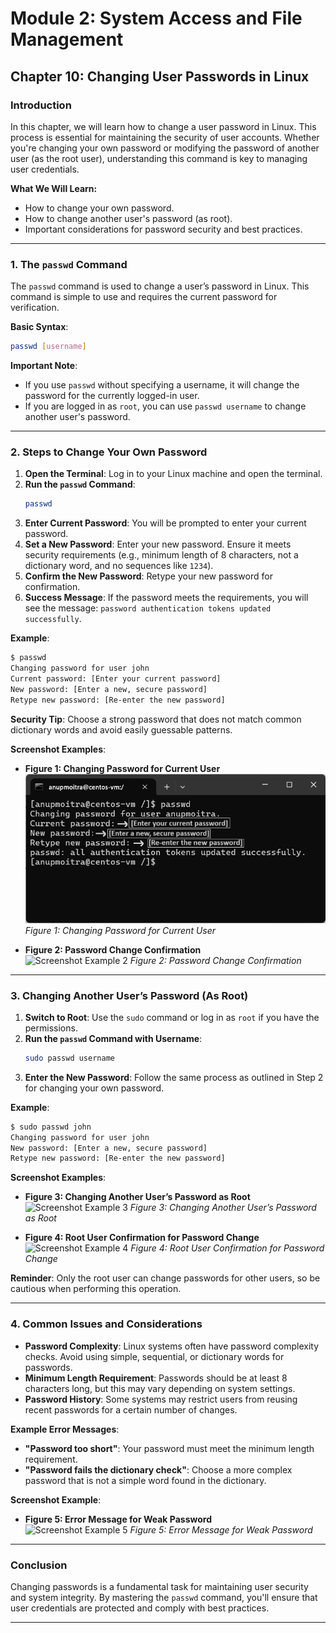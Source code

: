 # Module 2: System Access and File Management

## Chapter 10: Changing User Passwords in Linux

### Introduction
In this chapter, we will learn how to change a user password in Linux. This process is essential for maintaining the security of user accounts. Whether you're changing your own password or modifying the password of another user (as the root user), understanding this command is key to managing user credentials.

**What We Will Learn:**
- How to change your own password.
- How to change another user's password (as root).
- Important considerations for password security and best practices.

---

### 1. The `passwd` Command

The `passwd` command is used to change a user’s password in Linux. This command is simple to use and requires the current password for verification.

**Basic Syntax**:
```bash
passwd [username]
```

**Important Note**: 
- If you use `passwd` without specifying a username, it will change the password for the currently logged-in user.
- If you are logged in as `root`, you can use `passwd username` to change another user's password.

---

### 2. Steps to Change Your Own Password

1. **Open the Terminal**: Log in to your Linux machine and open the terminal.
2. **Run the `passwd` Command**:
   ```bash
   passwd
   ```
3. **Enter Current Password**: You will be prompted to enter your current password.
4. **Set a New Password**: Enter your new password. Ensure it meets security requirements (e.g., minimum length of 8 characters, not a dictionary word, and no sequences like `1234`).
5. **Confirm the New Password**: Retype your new password for confirmation.
6. **Success Message**: If the password meets the requirements, you will see the message: `password authentication tokens updated successfully`.

**Example**:
```bash
$ passwd
Changing password for user john
Current password: [Enter your current password]
New password: [Enter a new, secure password]
Retype new password: [Re-enter the new password]
```

**Security Tip**: Choose a strong password that does not match common dictionary words and avoid easily guessable patterns.

**Screenshot Examples**:
- **Figure 1: Changing Password for Current User**  
  ![Screenshot Example 1](screenshots/01-current-user-pass-change.png)
  *Figure 1: Changing Password for Current User*

- **Figure 2: Password Change Confirmation**  
  ![Screenshot Example 2](path/to/your/screenshot2.png)
  *Figure 2: Password Change Confirmation*

---

### 3. Changing Another User’s Password (As Root)

1. **Switch to Root**: Use the `sudo` command or log in as `root` if you have the permissions.
2. **Run the `passwd` Command with Username**:
   ```bash
   sudo passwd username
   ```
3. **Enter the New Password**: Follow the same process as outlined in Step 2 for changing your own password.

**Example**:
```bash
$ sudo passwd john
Changing password for user john
New password: [Enter a new, secure password]
Retype new password: [Re-enter the new password]
```

**Screenshot Examples**:
- **Figure 3: Changing Another User’s Password as Root**  
  ![Screenshot Example 3](path/to/your/screenshot3.png)
  *Figure 3: Changing Another User’s Password as Root*

- **Figure 4: Root User Confirmation for Password Change**  
  ![Screenshot Example 4](path/to/your/screenshot4.png)
  *Figure 4: Root User Confirmation for Password Change*

**Reminder**: Only the root user can change passwords for other users, so be cautious when performing this operation.

---

### 4. Common Issues and Considerations

- **Password Complexity**: Linux systems often have password complexity checks. Avoid using simple, sequential, or dictionary words for passwords.
- **Minimum Length Requirement**: Passwords should be at least 8 characters long, but this may vary depending on system settings.
- **Password History**: Some systems may restrict users from reusing recent passwords for a certain number of changes.

**Example Error Messages**:
- **"Password too short"**: Your password must meet the minimum length requirement.
- **"Password fails the dictionary check"**: Choose a more complex password that is not a simple word found in the dictionary.

**Screenshot Example**:
- **Figure 5: Error Message for Weak Password**  
  ![Screenshot Example 5](path/to/your/screenshot5.png)
  *Figure 5: Error Message for Weak Password*

---

### Conclusion

Changing passwords is a fundamental task for maintaining user security and system integrity. By mastering the `passwd` command, you'll ensure that user credentials are protected and comply with best practices.

---
